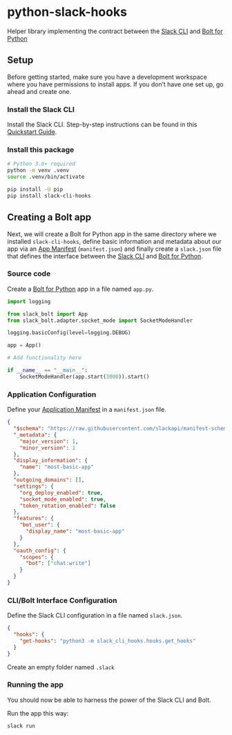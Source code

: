 # python-slack-hooks

Helper library implementing the contract between the [Slack CLI](https://api.slack.com/automation/cli) and [Bolt for Python](https://slack.dev/bolt-python/)

## Setup

Before getting started, make sure you have a development workspace where you have permissions to install apps. If you don’t have one set up, go ahead and create one.

### Install the Slack CLI

Install the Slack CLI. Step-by-step instructions can be found in this [Quickstart Guide](https://api.slack.com/automation/cli).

### Install this package

```bash
# Python 3.6+ required
python -m venv .venv
source .venv/bin/activate

pip install -U pip
pip install slack-cli-hooks
```

## Creating a Bolt app

Next, we will create a Bolt for Python app in the same directory where we installed `slack-cli-hooks`, define basic information and metadata about our app via an [App Manifest](https://api.slack.com/reference/manifests) (`manifest.json`) and finally create a `slack.json` file that defines the interface between the [Slack CLI](https://api.slack.com/automation/cli) and [Bolt for Python](https://slack.dev/bolt-python/concepts).

### Source code

Create a [Bolt for Python](https://slack.dev/bolt-python/concepts) app in a file named `app.py`.

```python
import logging

from slack_bolt import App
from slack_bolt.adapter.socket_mode import SocketModeHandler

logging.basicConfig(level=logging.DEBUG)

app = App()

# Add functionality here

if __name__ == "__main__":
    SocketModeHandler(app.start(3000)).start()
```

### Application Configuration

Define your [Application Manifest](https://api.slack.com/reference/manifests) in a `manifest.json` file.

```json
{
  "$schema": "https://raw.githubusercontent.com/slackapi/manifest-schema/main/manifest.schema.json",
  "_metadata": {
    "major_version": 1,
    "minor_version": 1
  },
  "display_information": {
    "name": "most-basic-app"
  },
  "outgoing_domains": [],
  "settings": {
    "org_deploy_enabled": true,
    "socket_mode_enabled": true,
    "token_rotation_enabled": false
  },
  "features": {
    "bot_user": {
      "display_name": "most-basic-app"
    }
  },
  "oauth_config": {
    "scopes": {
      "bot": ["chat:write"]
    }
  }
}
```
### CLI/Bolt Interface Configuration
Define the Slack CLI configuration in a file named `slack.json`.

```json
{
  "hooks": {
    "get-hooks": "python3 -m slack_cli_hooks.hooks.get_hooks"
  }
}
```

Create an empty folder named `.slack`

### Running the app

You should now be able to harness the power of the Slack CLI and Bolt.

Run the app this way:

```zsh
slack run
```
